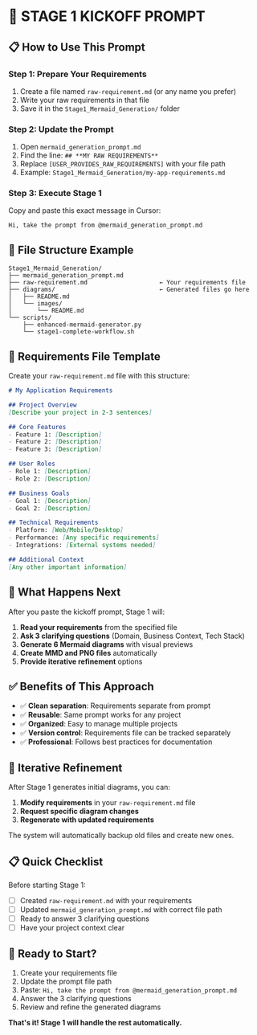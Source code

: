 # 🚀 STAGE 1 KICKOFF PROMPT

## **📋 How to Use This Prompt**

### **Step 1: Prepare Your Requirements**
1. Create a file named `raw-requirement.md` (or any name you prefer)
2. Write your raw requirements in that file
3. Save it in the `Stage1_Mermaid_Generation/` folder

### **Step 2: Update the Prompt**
1. Open `mermaid_generation_prompt.md`
2. Find the line: `## **MY RAW REQUIREMENTS**`
3. Replace `[USER_PROVIDES_RAW_REQUIREMENTS]` with your file path
4. Example: `Stage1_Mermaid_Generation/my-app-requirements.md`

### **Step 3: Execute Stage 1**
Copy and paste this exact message in Cursor:

```
Hi, take the prompt from @mermaid_generation_prompt.md
```

## **📁 File Structure Example**

```
Stage1_Mermaid_Generation/
├── mermaid_generation_prompt.md
├── raw-requirement.md                    ← Your requirements file
├── diagrams/                             ← Generated files go here
│   ├── README.md
│   └── images/
│       └── README.md
└── scripts/
    ├── enhanced-mermaid-generator.py
    └── stage1-complete-workflow.sh
```

## **📝 Requirements File Template**

Create your `raw-requirement.md` file with this structure:

```markdown
# My Application Requirements

## Project Overview
[Describe your project in 2-3 sentences]

## Core Features
- Feature 1: [Description]
- Feature 2: [Description]
- Feature 3: [Description]

## User Roles
- Role 1: [Description]
- Role 2: [Description]

## Business Goals
- Goal 1: [Description]
- Goal 2: [Description]

## Technical Requirements
- Platform: [Web/Mobile/Desktop]
- Performance: [Any specific requirements]
- Integrations: [External systems needed]

## Additional Context
[Any other important information]
```

## **🎯 What Happens Next**

After you paste the kickoff prompt, Stage 1 will:

1. **Read your requirements** from the specified file
2. **Ask 3 clarifying questions** (Domain, Business Context, Tech Stack)
3. **Generate 6 Mermaid diagrams** with visual previews
4. **Create MMD and PNG files** automatically
5. **Provide iterative refinement** options

## **✅ Benefits of This Approach**

- ✅ **Clean separation**: Requirements separate from prompt
- ✅ **Reusable**: Same prompt works for any project
- ✅ **Organized**: Easy to manage multiple projects
- ✅ **Version control**: Requirements file can be tracked separately
- ✅ **Professional**: Follows best practices for documentation

## **🔄 Iterative Refinement**

After Stage 1 generates initial diagrams, you can:

1. **Modify requirements** in your `raw-requirement.md` file
2. **Request specific diagram changes**
3. **Regenerate with updated requirements**

The system will automatically backup old files and create new ones.

## **📋 Quick Checklist**

Before starting Stage 1:

- [ ] Created `raw-requirement.md` with your requirements
- [ ] Updated `mermaid_generation_prompt.md` with correct file path
- [ ] Ready to answer 3 clarifying questions
- [ ] Have your project context clear

## **🚀 Ready to Start?**

1. Create your requirements file
2. Update the prompt file path
3. Paste: `Hi, take the prompt from @mermaid_generation_prompt.md`
4. Answer the 3 clarifying questions
5. Review and refine the generated diagrams

**That's it! Stage 1 will handle the rest automatically.**
